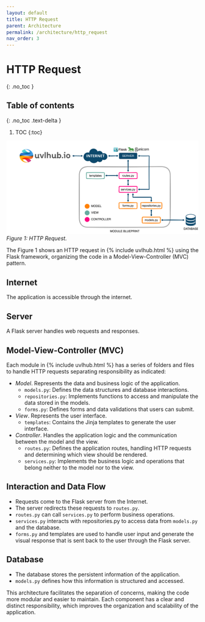 ```yaml
---
layout: default
title: HTTP Request
parent: Architecture
permalink: /architecture/http_request
nav_order: 3
---
```


# HTTP Request
{: .no_toc }

## Table of contents
{: .no_toc .text-delta }

1. TOC
{:toc}

![HTTP Request](/assets/images/http_request.svg)
*Figure 1: HTTP Request.*


The Figure 1 shows an HTTP request in {% include uvlhub.html %} using the Flask framework, organizing the code in a Model-View-Controller (MVC) pattern.


## Internet

The application is accessible through the internet.

## Server

A Flask server handles web requests and responses.

## Model-View-Controller (MVC)

Each module in {% include uvlhub.html %} has a series of folders and files to handle HTTP requests separating responsibility as indicated:

- *Model*. Represents the data and business logic of the application.
    - `models.py`: Defines the data structures and database interactions.
    - `repositories.py`: Implements functions to access and manipulate the data stored in the models.
    - `forms.py`: Defines forms and data validations that users can submit.
- *View*. Represents the user interface.
    - `templates`: Contains the Jinja templates to generate the user interface.
- *Controller*. Handles the application logic and the communication between the model and the view.
    - `routes.py`: Defines the application routes, handling HTTP requests and determining which view should be rendered.
    - `services.py`: Implements the business logic and operations that belong neither to the model nor to the view.

## Interaction and Data Flow

- Requests come to the Flask server from the Internet.
- The server redirects these requests to `routes.py`.
- `routes.py` can call `services.py` to perform business operations.
- `services.py` interacts with repositories.py to access data from `models.py` and the database.
- `forms.py` and templates are used to handle user input and generate the visual response that is sent back to the user through the Flask server.

## Database

- The database stores the persistent information of the application.
- `models.py` defines how this information is structured and accessed.

This architecture facilitates the separation of concerns, making the code more modular and easier to maintain. Each component has a clear and distinct responsibility, which improves the organization and scalability of the application.
